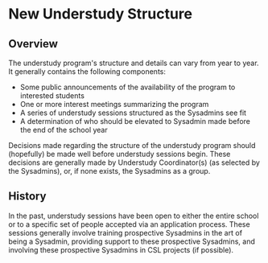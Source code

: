 # New Understudy Structure

## Overview

The understudy program's structure and details can vary from year to year.  It generally contains the following components:

* Some public announcements of the availability of the program to interested students
* One or more interest meetings summarizing the program
* A series of understudy sessions structured as the Sysadmins see fit
* A determination of who should be elevated to Sysadmin made before the end of the school year

Decisions made regarding the structure of the understudy program should \(hopefully\) be made well before understudy sessions begin.  These decisions are generally made by Understudy Coordinator\(s\) \(as selected by the Sysadmins\), or, if none exists, the Sysadmins as a group.

## History

In the past, understudy sessions have been open to either the entire school or to a specific set of people accepted via an application process.  These sessions generally involve training prospective Sysadmins in the art of being a Sysadmin, providing support to these prospective Sysadmins, and involving these prospective Sysadmins in CSL projects \(if possible\).

